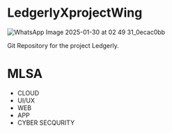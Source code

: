 # LedgerlyXprojectWing
![WhatsApp Image 2025-01-30 at 02 49 31_0ecac0bb](https://github.com/user-attachments/assets/1eb69113-453e-43b2-890c-a2bb2073cb00)

Git Repository for the project Ledgerly.
<br>
# MLSA
- CLOUD
- UI/UX
- WEB
- APP
- CYBER SECQURITY
  
